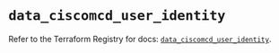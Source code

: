 # `data_ciscomcd_user_identity`

Refer to the Terraform Registry for docs: [`data_ciscomcd_user_identity`](https://registry.terraform.io/providers/ciscodevnet/ciscomcd/25.9.1/docs/data-sources/user_identity).
